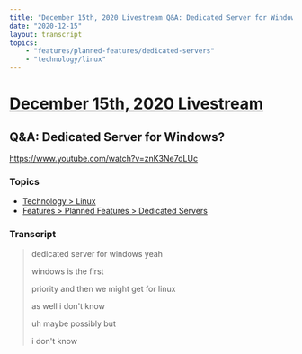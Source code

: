 ```yaml
---
title: "December 15th, 2020 Livestream Q&A: Dedicated Server for Windows?"
date: "2020-12-15"
layout: transcript
topics:
    - "features/planned-features/dedicated-servers"
    - "technology/linux"
---
```

# [December 15th, 2020 Livestream](../2020-12-15.md)
## Q&A: Dedicated Server for Windows?
https://www.youtube.com/watch?v=znK3Ne7dLUc

### Topics
* [Technology > Linux](../topics/technology/linux.md)
* [Features > Planned Features > Dedicated Servers](../topics/features/planned-features/dedicated-servers.md)

### Transcript

> dedicated server for windows yeah
> 
> windows is the first
> 
> priority and then we might get for linux
> 
> as well i don't know
> 
> uh maybe possibly but
> 
> i don't know
> 
